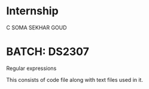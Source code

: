 # Internship
C SOMA SEKHAR GOUD
# BATCH: DS2307


Regular expressions

This consists of code file along with text files used in it.

